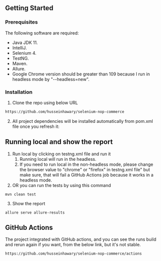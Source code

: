 

## Getting Started

### Prerequisites

The following software are required:

- Java JDK 11.
- IntelliJ.
- Selenium 4.
- TestNG.
- Maven.
- Allure.
- Google Chrome version should be greater than 109 because I run in headless mode by "--headless=new".

### Installation

1. Clone the repo using below URL

```sh
https://github.com/husseinhawary/selenium-nop-commerce
```

2. All project dependencies will be installed automatically from pom.xml file once you refresh it:



## Running local and show the report

1. Run local by clicking on testng.xml file and run it
   1. Running local will run in the headless.
   2. If you need to run local in the non-headless mode, please change the browser value to "chrome" or "firefox" in testng.xml file" but make sure, that will fail a GitHub Actions job because it works in a headless mode. 
2. OR you can run the tests by using this command
```
mvn clean test
```
3. Show the report
```
allure serve allure-results
```

## GitHub Actions
The project integrated with GitHub actions, and you can see the runs build and rerun again if you want, from the below link, but it's not stable.

```
https://github.com/husseinhawary/selenium-nop-commerce/actions
```

